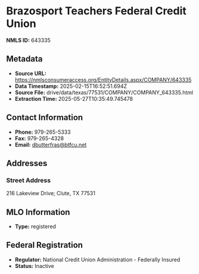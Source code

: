 # Brazosport Teachers Federal Credit Union

**NMLS ID:** 643335

## Metadata
- **Source URL:** https://nmlsconsumeraccess.org/EntityDetails.aspx/COMPANY/643335
- **Data Timestamp:** 2025-02-15T16:52:51.694Z
- **Source File:** drive/data/texas/77531/COMPANY/COMPANY_643335.html
- **Extraction Time:** 2025-05-27T10:35:49.745478

## Contact Information
- **Phone:** 979-265-5333
- **Fax:** 979-265-4328
- **Email:** dbutterfras@btfcu.net

## Addresses
### Street Address
216 Lakeview Drive; Clute, TX 77531

## MLO Information
- **Type:** registered

## Federal Registration
- **Regulator:** National Credit Union Administration - Federally Insured
- **Status:** Inactive
